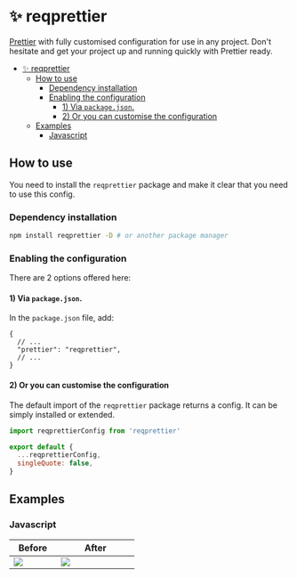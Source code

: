 # ✨ reqprettier

[Prettier](https://prettier.io) with fully customised configuration for use in any project. Don't hesitate and get your project up and running quickly with Prettier ready.

- [✨ reqprettier](#-reqprettier)
  - [How to use](#how-to-use)
    - [Dependency installation](#dependency-installation)
    - [Enabling the configuration](#enabling-the-configuration)
      - [1) Via `package.json`.](#1-via-packagejson)
      - [2) Or you can customise the configuration](#2-or-you-can-customise-the-configuration)
  - [Examples](#examples)
    - [Javascript](#javascript)

## How to use

You need to install the `reqprettier` package and make it clear that you need to use this config.

### Dependency installation

```bash
npm install reqprettier -D # or another package manager
```

### Enabling the configuration

There are 2 options offered here:

#### 1) Via `package.json`.

In the `package.json` file, add:

```jsonc
{
  // ...
  "prettier": "reqprettier",
  // ...
}
```

#### 2) Or you can customise the configuration

The default import of the `reqprettier` package returns a config. It can be simply installed or extended.

```js
import reqprettierConfig from 'reqprettier'

export default {
  ...reqprettierConfig,
  singleQuote: false,
}
```

## Examples

### Javascript

<table width="100%">
  <thead>
    <th width="30%">Before</th>
    <th width="50%">After</th>
  </thead>
  <tbody>
    <td>
      <img src="https://raw.githubusercontent.com/reqpkg/reqprettier/main/images/javascript-before.png" />
    </td>
    <td>
      <img src="https://raw.githubusercontent.com/reqpkg/reqprettier/main/images/javascript-after.png" />
    </td>
  </tbody>
</table>
